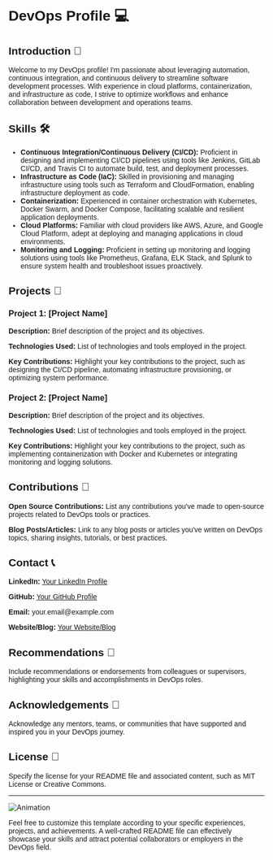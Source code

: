 <h1 style="font-family: Arial, sans-serif;">DevOps Profile 💻</h1>

<h2 style="font-family: Arial, sans-serif;">Introduction 🚀</h2>
<p style="font-family: Arial, sans-serif;">Welcome to my DevOps profile! I'm passionate about leveraging automation, continuous integration, and continuous delivery to streamline software development processes. With experience in cloud platforms, containerization, and infrastructure as code, I strive to optimize workflows and enhance collaboration between development and operations teams.</p>

<h2 style="font-family: Arial, sans-serif;">Skills 🛠️</h2>
<ul style="font-family: Arial, sans-serif;">
    <li><strong>Continuous Integration/Continuous Delivery (CI/CD):</strong> Proficient in designing and implementing CI/CD pipelines using tools like Jenkins, GitLab CI/CD, and Travis CI to automate build, test, and deployment processes.</li>
    <li><strong>Infrastructure as Code (IaC):</strong> Skilled in provisioning and managing infrastructure using tools such as Terraform and CloudFormation, enabling infrastructure deployment as code.</li>
    <li><strong>Containerization:</strong> Experienced in container orchestration with Kubernetes, Docker Swarm, and Docker Compose, facilitating scalable and resilient application deployments.</li>
    <li><strong>Cloud Platforms:</strong> Familiar with cloud providers like AWS, Azure, and Google Cloud Platform, adept at deploying and managing applications in cloud environments.</li>
    <li><strong>Monitoring and Logging:</strong> Proficient in setting up monitoring and logging solutions using tools like Prometheus, Grafana, ELK Stack, and Splunk to ensure system health and troubleshoot issues proactively.</li>
</ul>

<h2 style="font-family: Arial, sans-serif;">Projects 🚧</h2>
<h3 style="font-family: Arial, sans-serif;">Project 1: [Project Name]</h3>
<p style="font-family: Arial, sans-serif;"><strong>Description:</strong> Brief description of the project and its objectives.</p>
<p style="font-family: Arial, sans-serif;"><strong>Technologies Used:</strong> List of technologies and tools employed in the project.</p>
<p style="font-family: Arial, sans-serif;"><strong>Key Contributions:</strong> Highlight your key contributions to the project, such as designing the CI/CD pipeline, automating infrastructure provisioning, or optimizing system performance.</p>

<h3 style="font-family: Arial, sans-serif;">Project 2: [Project Name]</h3>
<p style="font-family: Arial, sans-serif;"><strong>Description:</strong> Brief description of the project and its objectives.</p>
<p style="font-family: Arial, sans-serif;"><strong>Technologies Used:</strong> List of technologies and tools employed in the project.</p>
<p style="font-family: Arial, sans-serif;"><strong>Key Contributions:</strong> Highlight your key contributions to the project, such as implementing containerization with Docker and Kubernetes or integrating monitoring and logging solutions.</p>

<h2 style="font-family: Arial, sans-serif;">Contributions 🌟</h2>
<p style="font-family: Arial, sans-serif;"><strong>Open Source Contributions:</strong> List any contributions you've made to open-source projects related to DevOps tools or practices.</p>
<p style="font-family: Arial, sans-serif;"><strong>Blog Posts/Articles:</strong> Link to any blog posts or articles you've written on DevOps topics, sharing insights, tutorials, or best practices.</p>

<h2 style="font-family: Arial, sans-serif;">Contact 📞</h2>
<p style="font-family: Arial, sans-serif;"><strong>LinkedIn:</strong> <a href="https://www.linkedin.com/in/yourprofile">Your LinkedIn Profile</a></p>
<p style="font-family: Arial, sans-serif;"><strong>GitHub:</strong> <a href="https://github.com/yourprofile">Your GitHub Profile</a></p>
<p style="font-family: Arial, sans-serif;"><strong>Email:</strong> your.email@example.com</p>
<p style="font-family: Arial, sans-serif;"><strong>Website/Blog:</strong> <a href="https://yourwebsite.com">Your Website/Blog</a></p>

<h2 style="font-family: Arial, sans-serif;">Recommendations 🌟</h2>
<p style="font-family: Arial, sans-serif;">Include recommendations or endorsements from colleagues or supervisors, highlighting your skills and accomplishments in DevOps roles.</p>

<h2 style="font-family: Arial, sans-serif;">Acknowledgements 🙏</h2>
<p style="font-family: Arial, sans-serif;">Acknowledge any mentors, teams, or communities that have supported and inspired you in your DevOps journey.</p>

<h2 style="font-family: Arial, sans-serif;">License 📝</h2>
<p style="font-family: Arial, sans-serif;">Specify the license for your README file and associated content, such as MIT License or Creative Commons.</p>

---

<img src="https://example.com/animation.gif" alt="Animation">

<p style="font-family: Arial, sans-serif;">Feel free to customize this template according to your specific experiences, projects, and achievements. A well-crafted README file can effectively showcase your skills and attract potential collaborators or employers in the DevOps field.</p>
